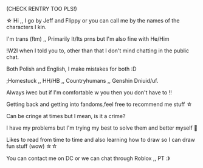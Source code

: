 (CHECK RENTRY TOO PLS!)

☆ Hi ,, I go by Jeff and Flippy or you can call me by the names of the characters I kin.


I'm trans (ftm) ,, Primarily It/Its prns but I'm also fine with He/Him


!W2I when I told you to, other than that I don't mind chatting in the public chat.

 
Both Polish and English, I make mistakes for both :D

;Homestuck ,, HH/HB ,, Countryhumans ,, Genshin Dniuid/uf.


Always iwec but if I'm comfortable w you then you don't have to !!


Getting back and getting into fandoms,feel free to recommend me stuff ☆

Can be cringe at times but I mean, is it a crime?


I have my problems but I'm trying my best to solve them and better myself 👊


Likes to read from time to time and also learning how to draw so I can draw fun stuff (wow) ☆☆


You can contact me on DC or we can chat through Roblox ,, PT :》









